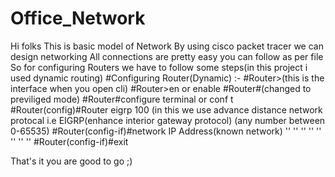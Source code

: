 # Office_Network
Hi folks
This is basic model of Network
By using cisco packet tracer we can design networking
All connections are pretty easy you can follow as per file
So for configuring Routers we have to follow some steps(in this project i used dynamic routing)
 #Configuring Router(Dynamic) :-
 #Router>(this is the interface when you open cli)
 #Router>en or enable
 #Router#(changed to previliged mode)
 #Router#configure terminal or conf t
 #Router(config)#Router eigrp 100 (in this we use advance distance network protocal i.e EIGRP(enhance interior gateway protocol) (any number between 0-65535)
 #Router(config-if)#network IP Address(known network)
              ''       ''        ''     ''
              ''       ''        ''     ''
 #Router(config-if)#exit
 
That's it you are good to go ;)
 
